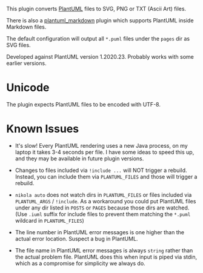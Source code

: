 This plugin converts [PlantUML](https://plantuml.com/) files to SVG, PNG or TXT (Ascii Art) files.

There is also a [plantuml_markdown](https://plugins.getnikola.com/#plantuml_markdown) plugin which supports
PlantUML inside Markdown files.

The default configuration will output all `*.puml` files under the `pages` dir as SVG files.

Developed against PlantUML version 1.2020.23.  Probably works with some earlier versions.

# Unicode

The plugin expects PlantUML files to be encoded with UTF-8.

# Known Issues

- It's slow!  Every PlantUML rendering uses a new Java process, on my laptop it takes 3-4 seconds per file.
  I have some ideas to speed this up, and they may be available in future plugin versions.

- Changes to files included via `!include ...` will NOT trigger a rebuild.
  Instead, you can include them via `PLANTUML_FILES` and those will trigger a rebuild.

- `nikola auto` does not watch dirs in `PLANTUML_FILES` or files included via `PLANTUML_ARGS` / `!include`.
  As a workaround you could put PlantUML files under any dir listed in `POSTS` or `PAGES` because those dirs
  are watched.
  (Use `.iuml` suffix for include files to prevent them matching the `*.puml` wildcard in `PLANTUML_FILES`)

- The line number in PlantUML error messages is one higher than the actual error location.
  Suspect a bug in PlantUML.

- The file name in PlantUML error messages is always `string` rather than the actual problem file.
  PlantUML does this when input is piped via stdin, which as a compromise for simplicity we always do.
